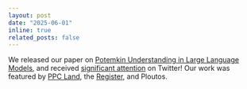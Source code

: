 ```yaml
---
layout: post
date: "2025-06-01"
inline: true
related_posts: false
---
```


We released our paper on [Potemkin Understanding in Large Language Models](https://arxiv.org/abs/2506.21521), and received [significant attention](https://x.com/GaryMarcus/status/1938629881820323940) on Twitter! Our work was featured by [PPC Land](https://ppc.land/ai-models-fake-understanding-while-failing-basic-tasks/), the [Register](https://www.theregister.com/2025/07/03/ai_models_potemkin_understanding/), and Ploutos.